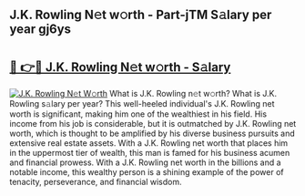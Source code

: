 ## J.K. Rowling N𝚎t w𝚘rth - Part-jTM S𝚊lary per year gj6ys

# <h2><a href="http://gc4qvq1.nevu.top/?p=J.K.+Rowling">🔗 👉🔴 J.K. Rowling N𝚎t w𝚘rth - S𝚊lary</a></h2>

[![J.K. Rowling N𝚎t W𝚘rth](https://i.imgur.com/Oavwk0R.jpeg)](http://gc4qvq1.nevu.top/?p=J.K.+Rowling)
What is J.K. Rowling n𝚎t w𝚘rth? What is J.K. Rowling s𝚊lary per year?
This well-heeled individual's J.K. Rowling net worth is significant, making him one of the wealthiest in his field. His income from his job is considerable, but it is outmatched by J.K. Rowling net worth, which is thought to be amplified by his diverse business pursuits and extensive real estate assets. With a J.K. Rowling net worth that places him in the uppermost tier of wealth, this man is famed for his business acumen and financial prowess. With a J.K. Rowling net worth in the billions and a notable income, this wealthy person is a shining example of the power of tenacity, perseverance, and financial wisdom.

